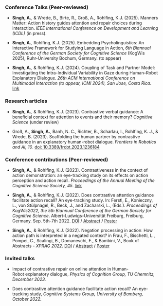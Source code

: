 ### Conference Talks (Peer-reviewed)
* **Singh, A.**, & Wrede, B., Birte, R., Groß, A., Rohlfing, K.J. (2025). Manners Matter: Action history guides attention and repair choices during interaction. *IEEE International Conference on Development and Learning (ICDL)* (in press).

* **Singh, A.**, Rohlfing, K.J. (2025). Embedding Psycholinguistics: An Interactive Framework for Studying Language in Action, *6th Biannual Conference of the German Society for Cognitive Science* (KogWis 2025), Ruhr-University Bochum, Germany. (to appear)

* **Singh, A.**, & Rohlfing, K.J. (2024). Coupling of Task and Partner Model: Investigating the Intra-Individual Variability in Gaze during Human–Robot Explanatory Dialogue. *26th ACM International Conference on Multimodal Interaction (to appear, ICMI 2024), San Jose, Costa Rica*. [link](https://doi.org/10.1145/3686215.3689202)


### Research articles 
* **Singh, A.**, & Rohlfing, K.J. (2023). Contrastive verbal guidance: A beneficial context for attention to events and their memory? *Cognitive Science* (under review)

* Groß, A., **Singh, A.**, Banh, N. C., Richter, B., Scharlau, I., Rohlfing, K. J., & Wrede, B. (2023). Scaffolding the human partner by contrastive guidance in an explanatory human-robot dialogue. *Frontiers in Robotics and AI, 10*. [doi: 10.3389/frobt.2023.1236184](https://www.frontiersin.org/articles/10.3389/frobt.2023.1236184/abstract)



### Conference contributions (Peer-reviewed)
* **Singh, A.**, & Rohlfing, K.J. (2023). Contrastiveness in the context of action demonstration: an eye-tracking study on its effects on action perception and action recall. *Proceedings of the Annual Meeting of the Cognitive Science Society, 45*. [link](https://escholarship.org/content/qt2w94t4cv/qt2w94t4cv.pdf?t=rxoyje)

* **Singh, A.**, &  Rohlfing, K.J. (2022). Does contrastive attention guidance facilitate action recall? An eye-tracking study. In: Ferstl, E., Konieczny, L., von Stülpnagel, R., Beck, J., and Zacharski, L., (Eds.). *Proceedings of KogWis2022, the 5th Biannual Conference of the German Society for Cognitive Science*. Albert-Ludwigs-Universität Freiburg, Freiburg, Germany. Sep. 5th-7th 2022. [DOI](https://freidok.uni-freiburg.de/data/229611) / [Abstract](/assets/Abstract_KogWis2022_Singh%26Rohlfing.pdf) / [Poster](/assets/KogWiss2022_Poster.pdf)

* **Singh, A.**, &  Rohlfing, K.J. (2022). Negation processing in action: How action path is interpreted in a negated context? in Frau, F., Bischetti, L., Pompei, C., Scalingi, B., Domaneschi, F., & Bambini, V., Book of Abstracts - *XPRAG 2022*. [DOI](https://doi.org/10.17605/OSF.IO/C4KP2) / [Abstract](/assets/XPRAG2022_Abstract_NegationAction.pdf) / [Poster](/assets/Singh_Poster_XPRAG2022.pdf)


### Invited talks
* Impact of contrastive repair on online attention in Human-Robot explanatory dialogue, *Physics of Cognition Group, TU Chemnitz, December 2023.*

* Does contrastive attention guidance facilitate action recall? An eye-tracking study, *Cognitive Systems Group, University of Bamberg, October 2022.*